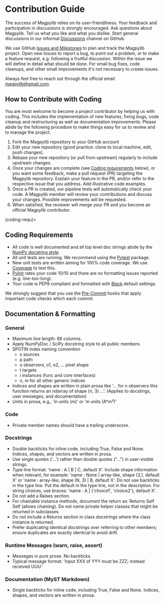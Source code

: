 # Contribution Guide

The success of Magpylib relies on its user-friendliness. Your feedback and
participation in discussions is strongly encouraged. Ask questions about
Magpylib. Tell us what you like and what you dislike. Start general discussions
in our informal [Discussions](https://github.com/magpylib/magpylib/discussions)
channel on GitHub.

We use GitHub
[Issues and Milestones](https://github.com/magpylib/magpylib/issues) to plan and
track the Magpylib project. Open new Issues to report a bug, to point out a
problem, or to make a feature request, e.g. following a fruitful discussion.
Within the issue we will define in detail what should be done. For small bug
fixes, code cleanups, and other small improvements it's not necessary to create
issues.

Always feel free to reach out through the official email <magpylib@gmail.com>.

## How to Contribute with Coding

You are most welcome to become a project contributor by helping us with coding.
This includes the implementation of new features, fixing bugs, code cleanup and
restructuring as well as documentation improvements. Please abide by the
following procedure to make things easy for us to review and to manage the
project.

1. Fork the Magpylib repository to your GitHub account
2. Edit your new repository (good practice: clone to local machine, edit, push
   changes).
3. Rebase your new repository (or pull from upstream) regularly to include
   upstream changes.
4. Once your changes are complete (see [Coding requirements](coding-requ)
   below), or you want some feedback, make a pull request (PR) targeting the
   Magpylib repository. Explain your feature in the PR, and/or refer to the
   respective issue that you address. Add illustrative code examples.
5. Once a PR is created, our pipeline tests will automatically check your code.
   A Magpylib member will review your contributions and discuss your changes.
   Possible improvements will be requested.
6. When satisfied, the reviewer will merge your PR and you become an official
   Magpylib contributor.

(coding-requ)=

## Coding Requirements

- All code is well documented and all top level doc strings abide by the
  [NumPy docstring style](https://numpydoc.readthedocs.io/en/latest/format.html).
- All unit tests are running. We recommend using the
  [Pytest](https://docs.pytest.org/en/7.4.x/) package.
- New unit tests are written aiming for 100% code coverage. We use
  [Coverage](https://coverage.readthedocs.io/en/) to test this.
- [Pylint](https://pylint.readthedocs.io/en/stable/) rates your code 10/10 and
  there are no formatting issues reported (e.g. line-too-long).
- Your code is PEP8 compliant and formatted with
  [Black](https://black.readthedocs.io/en/stable/) default settings.

We strongly suggest that you use the [Pre-Commit](https://pre-commit.com/) hooks
that apply important code checks which each commit.

## Documentation & Formatting

### General
- Maximum line length: 88 columns.
- Apply NumPyDoc / SciPy docstring style to all public members.
- SPOTIN index naming convention
   - s sources
   - p path
   - o observers, o1, o2, ... pixel shape
   - t targets
   - i instances (func and core interfaces)
   - n, m for all other generic indices
- Indices and shapes are written in plain prosa like '... for n observers this
  function returns an ndarray of shape (n, 3) ...'. (Applies to docstings, user
  messeges, and documentation)
- Units in prosa, e.g., 'in units (m)' or 'in units (A*m²)'

### Code
- Private member names should have a trailing underscore.

### Docstrings
- Double backticks for inline code, including True, False and None. Indices, shapes, and vectors are written in prosa.
- Use single quotes ('…') rather than double quotes ("…") in user-visible strings.
- Type line format: 'name : A | B | C, default X'. Include shape information when relevant, for example: 'name : None | array-like, shape (3,), default X'
  or 'name : array-like, shape (N, 3) | B, default X'. Do not use backticks in the type line. Put the default in the type line, not in the description. For
  string choices, use braces: 'name : A | {'choice1', 'choice2'}, default X'.
- Do not add a Raises section.
- For chainable instance methods, document the return as: Returns Self Self (allows chaining). Do not name private helper classes that might be returned in subclasses.
- Do not include a Returns section in class docstrings where the class instance is returned.
- Prefer duplicating identical docstrings over referring to other members; ensure duplicates are exactly identical to avoid drift.

### Runtime Messages (warn, raise, assert)
- Messeges in pure prose. No backticks.
- Typical message format: 'Input XXX of YYY must be ZZZ; instead received UUU.'

### Documentation (MyST Markdown)
- Single backticks for inline code, including True, False and None. Indices, shapes, and vectors are written in prosa.
